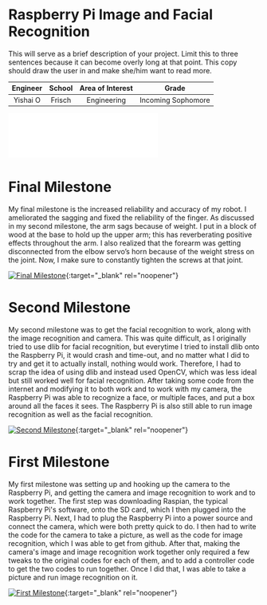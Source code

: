 ﻿# Raspberry Pi Image and Facial Recognition
This will serve as a brief description of your project. Limit this to three sentences because it can become overly long at that point. This copy should draw the user in and make she/him want to read more.

| **Engineer** | **School** | **Area of Interest** | **Grade** |
|:--:|:--:|:--:|:--:|
| Yishai O | Frisch | Engineering | Incoming Sophomore |

![Headstone Image](https://github.com/BlueStampEng/BSE_Template_Portfolio/blob/4655d8c4b2f1d0fa5912511d0b39542520b9f88e/branding/BlueStamp-Engineering-Logo-White.png)
  
# Final Milestone
My final milestone is the increased reliability and accuracy of my robot. I ameliorated the sagging and fixed the reliability of the finger. As discussed in my second milestone, the arm sags because of weight. I put in a block of wood at the base to hold up the upper arm; this has reverberating positive effects throughout the arm. I also realized that the forearm was getting disconnected from the elbow servo’s horn because of the weight stress on the joint. Now, I make sure to constantly tighten the screws at that joint. 

[![Final Milestone](https://res.cloudinary.com/marcomontalbano/image/upload/v1612573869/video_to_markdown/images/youtube--F7M7imOVGug-c05b58ac6eb4c4700831b2b3070cd403.jpg )](https://www.youtube.com/watch?v=F7M7imOVGug&feature=emb_logo "Final Milestone"){:target="_blank" rel="noopener"}

# Second Milestone
My second milestone was to get the facial recognition to work, along with the image recognition and camera. This was quite difficult, as I originally tried to use dlib for facial recognition, but everytime I tried to install dlib onto the Raspberry Pi, it would crash and time-out, and no matter what I did to try and get it to actually install, nothing would work. Therefore, I had to scrap the idea of using dlib and instead used OpenCV, which was less ideal but still worked well for facial recognition. After taking some code from the internet and modifying it to both work and to work with my camera, the Raspberry Pi was able to recognize a face, or multiple faces, and put a box around all the faces it sees. The Raspberry Pi is also still able to run image recognition as well as the facial recognition.

[![Second Milestone](https://res.cloudinary.com/marcomontalbano/image/upload/v1612574014/video_to_markdown/images/youtube--y3VAmNlER5Y-c05b58ac6eb4c4700831b2b3070cd403.jpg)](https://www.youtube.com/watch?v=y3VAmNlER5Y&feature=emb_logo "Second Milestone"){:target="_blank" rel="noopener"}
# First Milestone
  

My first milestone was setting up and hooking up the camera to the Raspberry Pi, and getting the camera and image recognition to work and to work together. The first step was downloading Raspian, the typical Raspberry Pi's software, onto the SD card, which I then plugged into the Raspberry Pi. Next, I had to plug the Raspberry Pi into a power source and connect the camera, which were both pretty quick to do. I then had to write the code for the camera to take a picture, as well as the code for image recognition, which I was able to get from github. After that, making the camera's image and image recognition work together only required a few tweaks to the original codes for each of them, and to add a controller code to get the two codes to run together. Once I did that, I was able to take a picture and run image recognition on it.

[![First Milestone](https://res.cloudinary.com/marcomontalbano/image/upload/v1612574117/video_to_markdown/images/youtube--CaCazFBhYKs-c05b58ac6eb4c4700831b2b3070cd403.jpg)](https://www.youtube.com/watch?v=CaCazFBhYKs "First Milestone"){:target="_blank" rel="noopener"}
